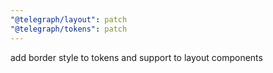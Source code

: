 ```yaml
---
"@telegraph/layout": patch
"@telegraph/tokens": patch
---
```


add border style to tokens and support to layout components
